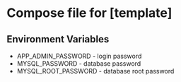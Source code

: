 # Compose file for [template]
## Environment Variables
- APP_ADMIN_PASSWORD - login password
- MYSQL_PASSWORD - database password
- MYSQL_ROOT_PASSWORD - database root password

